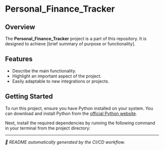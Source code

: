 # Personal_Finance_Tracker

## Overview
The **Personal_Finance_Tracker** project is a part of this repository. It is designed to achieve [brief summary of purpose or functionality].

## Features
- Describe the main functionality.
- Highlight an important aspect of the project.
- Easily adaptable to new integrations or projects.

## Getting Started
To run this project, ensure you have Python installed on your system. You can download and install Python from the [official Python website](https://www.python.org/downloads/).

Next, install the required dependencies by running the following command in your terminal from the project directory:


---
*📄 README automatically generated by the CI/CD workflow.*
